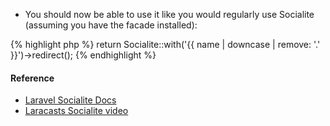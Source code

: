 * You should now be able to use it like you would regularly use Socialite (assuming you have the facade installed):

{% highlight php %}
return Socialite::with('{{ name | downcase | remove: '.' }}')->redirect();
{% endhighlight %}

#### Reference

* [Laravel Socialite Docs](http://laravel.com/docs/5.0/authentication#social-authentication)  
* [Laracasts Socialite video](https://laracasts.com/series/whats-new-in-laravel-5/episodes/9)
